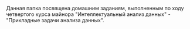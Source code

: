 Данная папка посвящена домашним заданиям, выполненным по ходу четвертого курса майнора "Интеллектуальный анализ данных" - "Прикладные задачи анализа данных".
